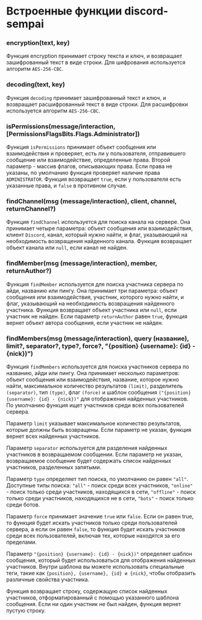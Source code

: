 # Встроенные функции discord-sempai

### encryption(text, key)
Функция encryption принимает строку текста и ключ, и возвращает зашифрованный текст в виде строки. Для шифрования используется алгоритм `AES-256-CBC`.

### decoding(text, key)
Функция `decoding` принимает зашифрованный текст и ключ, и возвращает расшифрованный текст в виде строки. Для расшифровки используется алгоритм `AES-256-CBC`.

### isPermissions(message/interaction, [PermissionsFlagsBits.Flags.Administrator])
Функция `isPermissions` принимает объект сообщения или взаимодействия и проверяет, есть ли у пользователя, отправившего сообщение или взаимодействие, определенные права. Второй параметр - массив флагов, описывающих права. Если права не указаны, по умолчанию функция проверяет наличие права `ADMINISTRATOR`. Функция возвращает `true`, если у пользователя есть указанные права, и `false` в противном случае.

### findChannel(msg (message/interaction), client, channel, returnChannel?)
Функция `findChannel` используется для поиска канала на сервере. Она принимает четыре параметра: объект сообщения или взаимодействия, клиент `Discord`, канал, который нужно найти, и флаг, указывающий на необходимость возвращения найденного канала. Функция возвращает объект канала или `null`, если канал не найден.

### findMember(msg (message/interaction), member, returnAuthor?)
Функция `findMember` используется для поиска участника сервера по айди, названию или пингу. Она принимает три параметра: объект сообщения или взаимодействия, участник, которого нужно найти, и флаг, указывающий на необходимость возвращения найденного участника. Функция возвращает объект участника или `null`, если участник не найден. Если параметр `returnAuthor` равен `true`, функция вернет объект автора сообщения, если участник не найден.

### findMembers(msg (message/interaction), query (название), limit?, separator?, type?, force?, "{position} {username}: {id} - {nick})")
Функция `findMembers` используется для поиска участников сервера по названию, айди или пингу. Она принимает несколько параметров: объект сообщения или взаимодействия, название, которое нужно найти, максимальное количество результатов `(limit)`, разделитель `(separator)`, тип `(type)`, флаг `(force)` и шаблон сообщения `("{position} {username}: {id} - {nick})"` для отображения найденных участников. По умолчанию функция ищет участников среди всех пользователей сервера.

Параметр `limit` указывает максимальное количество результатов, которые должны быть возвращены. Если параметр не указан, функция вернет всех найденных участников.

Параметр `separator` используется для разделения найденных участников в возвращаемом сообщении. Если параметр не указан, возвращаемое сообщение будет содержать список найденных участников, разделенных запятыми.

Параметр `type` определяет тип поиска, по умолчанию он равен `"all"`. Доступные типы поиска: `"all"` - поиск среди всех участников, `"online"` - поиск только среди участников, находящихся в сети, `"offline"` - поиск только среди участников, находящихся не в сети, `"bots"` - поиск только среди ботов.

Параметр `force` принимает значение `true` или `false`. Если он равен true, то функция будет искать участников только среди пользователей сервера, а если он равен `false`, то функция будет искать участников среди всех пользователей, включая тех, которые находятся за его пределами.

Параметр `"{position} {username}: {id} - {nick})"` определяет шаблон сообщения, который будет использоваться для отображения найденных участников. Внутри шаблона вы можете использовать специальные теги, такие как `{position}, {username}, {id} и {nick}`, чтобы отобразить различные свойства участника.

Функция возвращает строку, содержащую список найденных участников, отформатированный с помощью указанного шаблона сообщения. Если ни один участник не был найден, функция вернет пустую строку.